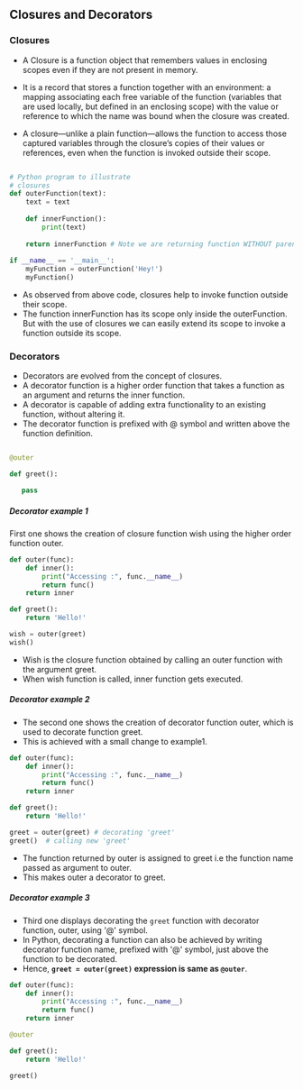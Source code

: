## Closures and Decorators

### Closures

* A Closure is a function object that remembers values in enclosing scopes even if they are not present in memory.

*  It is a record that stores a function together with an environment: a mapping associating each free variable of the function (variables that are used locally, but defined in an enclosing scope) with the value or reference to which the name was bound when the closure was created.
* A closure—unlike a plain function—allows the function to access those captured variables through the closure’s copies of their values or references, even when the function is invoked outside their scope.

```python

# Python program to illustrate
# closures
def outerFunction(text):
    text = text
 
    def innerFunction():
        print(text)
 
    return innerFunction # Note we are returning function WITHOUT parenthesis
 
if __name__ == '__main__':
    myFunction = outerFunction('Hey!')
    myFunction()

```

* As observed from above code, closures help to invoke function outside their scope.
* The function innerFunction has its scope only inside the outerFunction. But with the use of closures we can easily extend its scope to invoke a function outside its scope.


### Decorators

* Decorators are evolved from the concept of closures.
* A decorator function is a higher order function that takes a function as an argument and returns the inner function.
* A decorator is capable of adding extra functionality to an existing function, without altering it.
* The decorator function is prefixed with @ symbol and written above the function definition.

```python

@outer

def greet():

   pass

```

##### Decorator example 1 

First one shows the creation of closure function wish using the higher order function outer.

```python
def outer(func):
    def inner():
        print("Accessing :", func.__name__)
        return func()
    return inner

def greet():
    return 'Hello!'

wish = outer(greet)
wish()

```

* Wish is the closure function obtained by calling an outer function with the argument greet.
* When wish function is called, inner function gets executed.

##### Decorator example 2 

* The second one shows the creation of decorator function outer, which is used to decorate function greet. 
* This is achieved with a small change to example1.

```python
def outer(func):
    def inner():
        print("Accessing :", func.__name__)
        return func()
    return inner

def greet():
    return 'Hello!'

greet = outer(greet) # decorating 'greet'
greet()  # calling new 'greet'
```

* The function returned by outer is assigned to greet i.e the function name passed as argument to outer.
* This makes outer a decorator to greet.

##### Decorator example 3

* Third one displays decorating the `greet` function with decorator function, outer, using '@' symbol.
* In Python, decorating a function can also be achieved by writing decorator function name, prefixed with '@' symbol, just above the function to be decorated.
* Hence, **`greet = outer(greet)` expression is same as `@outer`**.

```python
def outer(func):
    def inner():
        print("Accessing :", func.__name__)
        return func()
    return inner

@outer

def greet():
    return 'Hello!'

greet()
```

